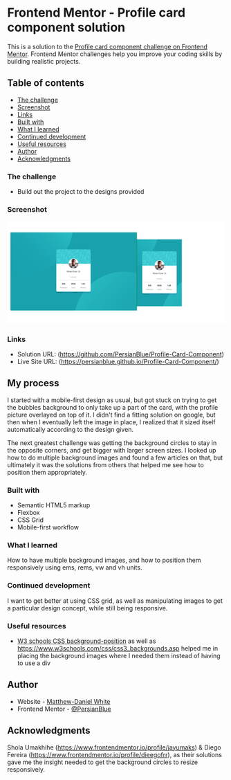 # Frontend Mentor - Profile card component solution

This is a solution to the [Profile card component challenge on Frontend Mentor](https://www.frontendmentor.io/challenges/profile-card-component-cfArpWshJ). Frontend Mentor challenges help you improve your coding skills by building realistic projects.

## Table of contents

- [The challenge](#the-challenge)
- [Screenshot](#screenshot)
- [Links](#links)
- [Built with](#built-with)
- [What I learned](#what-i-learned)
- [Continued development](#continued-development)
- [Useful resources](#useful-resources)
- [Author](#author)
- [Acknowledgments](#acknowledgments)

### The challenge

- Build out the project to the designs provided

### Screenshot

![](./screenshot.png)

### Links

- Solution URL: (https://github.com/PersianBlue/Profile-Card-Component)
- Live Site URL: (https://persianblue.github.io/Profile-Card-Component/)

## My process

I started with a mobile-first design as usual, but got stuck on trying to get the bubbles background to only take up a part of the card, with the profile picture overlayed on top of it. I didn't find a fitting solution on google, but then when I eventually left the image in place, I realized that it sized itself automatically according to the design given.

The next greatest challenge was getting the background circles to stay in the opposite corners, and get bigger with larger screen sizes. I looked up how to do multiple background images and found a few articles on that, but ultimately it was the solutions from others that helped me see how to position them appropriately.

### Built with

- Semantic HTML5 markup
- Flexbox
- CSS Grid
- Mobile-first workflow

### What I learned

How to have multiple background images, and how to position them responsively using ems, rems, vw and vh units.

### Continued development

I want to get better at using CSS grid, as well as manipulating images to get a particular design concept, while still being responsive.

### Useful resources

- [W3 schools CSS background-position](https://www.w3schools.com/css/css3_backgrounds.asp) as well as https://www.w3schools.com/css/css3_backgrounds.asp helped me in placing the background images where I needed them instead of having to use a div

## Author

- Website - [Matthew-Daniel White](https://jm.linkedin.com/in/matthew-daniel-white-4b68ab13a)
- Frontend Mentor - [@PersianBlue](https://www.frontendmentor.io/profile/PersianBlue)

## Acknowledgments

Shola Umakhihe (https://www.frontendmentor.io/profile/jayumaks) & Diego Fereira (https://www.frontendmentor.io/profile/dieegofrr),
as their solutions gave me the insight needed to get the background circles to resize responsively.
